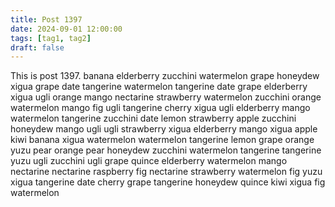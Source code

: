 ```yaml
---
title: Post 1397
date: 2024-09-01 12:00:00
tags: [tag1, tag2]
draft: false
---
```

This is post 1397.
banana
elderberry
zucchini
watermelon
grape
honeydew
xigua
grape
date
tangerine
watermelon
tangerine
date
grape
elderberry
xigua
ugli
orange
mango
nectarine
strawberry
watermelon
zucchini
orange
watermelon
mango
fig
ugli
tangerine
cherry
xigua
ugli
elderberry
mango
watermelon
tangerine
zucchini
date
lemon
strawberry
apple
zucchini
honeydew
mango
ugli
ugli
strawberry
xigua
elderberry
mango
xigua
apple
kiwi
banana
xigua
watermelon
watermelon
tangerine
lemon
grape
orange
yuzu
pear
orange
pear
honeydew
zucchini
watermelon
tangerine
tangerine
yuzu
ugli
zucchini
ugli
grape
quince
elderberry
watermelon
mango
nectarine
nectarine
raspberry
fig
nectarine
strawberry
watermelon
fig
yuzu
xigua
tangerine
date
cherry
grape
tangerine
honeydew
quince
kiwi
xigua
fig
watermelon
